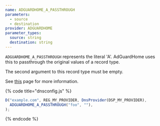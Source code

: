 ```yaml
---
name: ADGUARDHOME_A_PASSTHROUGH
parameters:
  - source
  - destination
provider: ADGUARDHOME
parameter_types:
  source: string
  destination: string
---
```


`ADGUARDHOME_A_PASSTHROUGH` represents the literal 'A'. AdGuardHome uses this to passthrough
the original values of a record type.

The second argument to this record type must be empty.

See [this](https://github.com/AdguardTeam/Adguardhome/wiki/Configuration) page for
more information.

{% code title="dnsconfig.js" %}
```javascript
D("example.com", REG_MY_PROVIDER, DnsProvider(DSP_MY_PROVIDER),
  ADGUARDHOME_A_PASSTHROUGH("foo", ""),
);
```
{% endcode %}
